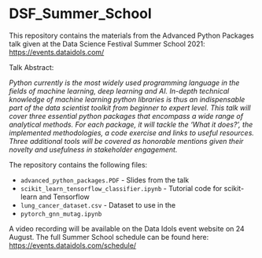 # DSF_Summer_School
This repository contains the materials from the Advanced Python Packages talk given at the Data Science Festival Summer School 2021: https://events.dataidols.com/

Talk Abstract:

*Python currently is the most widely used programming language in the fields of machine learning, deep learning and AI. In-depth technical knowledge of machine learning python libraries is thus an indispensable part of the data scientist toolkit from beginner to expert level. This talk will cover three essential python packages that encompass a wide range of analytical methods. For each package, it will tackle the ‘What it does?’, the implemented methodologies, a code exercise and links to useful resources. Three additional tools will be covered as honorable mentions given their novelty and usefulness in stakeholder engagement.*


The repository contains the following files:

* `advanced_python_packages.PDF` - Slides from the talk
* `scikit_learn_tensorflow_classifier.ipynb` - Tutorial code for scikit-learn and Tensorflow
* `lung_cancer_dataset.csv` - Dataset to use in the 
* `pytorch_gnn_mutag.ipynb`

A video recording will be available on the Data Idols event website on 24 August.
The full Summer School schedule can be found here: https://events.dataidols.com/schedule/
